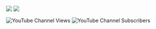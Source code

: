 [<img src="https://img.shields.io/badge/youtube-%230077B5.svg?&style=for-the-badge&logo=youtube&logoColor=white&color=FF0000" />](https://www.youtube.com/channel/UC0b8dMrZqJMMC-4WGk-h0wg)
[<img src="https://img.shields.io/badge/linkedin-%230077B5.svg?&style=for-the-badge&logo=linkedin&logoColor=white" />](https://www.linkedin.com/in/nilankar-deb-490904120/)

![YouTube Channel Views](https://img.shields.io/youtube/channel/views/UC0b8dMrZqJMMC-4WGk-h0wg)
![YouTube Channel Subscribers](https://img.shields.io/youtube/channel/subscribers/UC0b8dMrZqJMMC-4WGk-h0wg)

